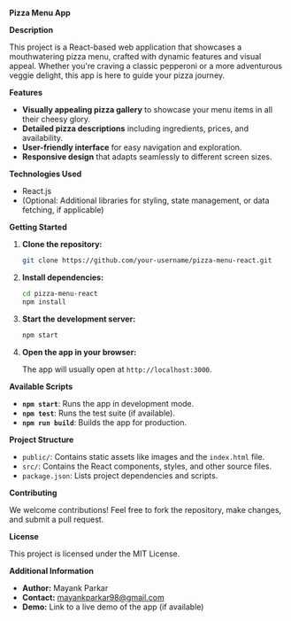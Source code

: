 **Pizza Menu App**

**Description**

This project is a React-based web application that showcases a mouthwatering pizza menu, crafted with dynamic features and visual appeal. Whether you're craving a classic pepperoni or a more adventurous veggie delight, this app is here to guide your pizza journey.

**Features**

- **Visually appealing pizza gallery** to showcase your menu items in all their cheesy glory.
- **Detailed pizza descriptions** including ingredients, prices, and availability.
- **User-friendly interface** for easy navigation and exploration.
- **Responsive design** that adapts seamlessly to different screen sizes.

**Technologies Used**

- React.js
- (Optional: Additional libraries for styling, state management, or data fetching, if applicable)

**Getting Started**

1. **Clone the repository:**

   ```bash
   git clone https://github.com/your-username/pizza-menu-react.git
   ```

2. **Install dependencies:**

   ```bash
   cd pizza-menu-react
   npm install
   ```

3. **Start the development server:**

   ```bash
   npm start
   ```

4. **Open the app in your browser:**

   The app will usually open at `http://localhost:3000`.

**Available Scripts**

- **`npm start`**: Runs the app in development mode.
- **`npm test`**: Runs the test suite (if available).
- **`npm run build`**: Builds the app for production.

**Project Structure**

- `public/`: Contains static assets like images and the `index.html` file.
- `src/`: Contains the React components, styles, and other source files.
- `package.json`: Lists project dependencies and scripts.

**Contributing**

We welcome contributions! Feel free to fork the repository, make changes, and submit a pull request.

**License**

This project is licensed under the MIT License.

**Additional Information**

- **Author:** Mayank Parkar
- **Contact:** mayankparkar98@gmail.com
- **Demo:** Link to a live demo of the app (if available)

